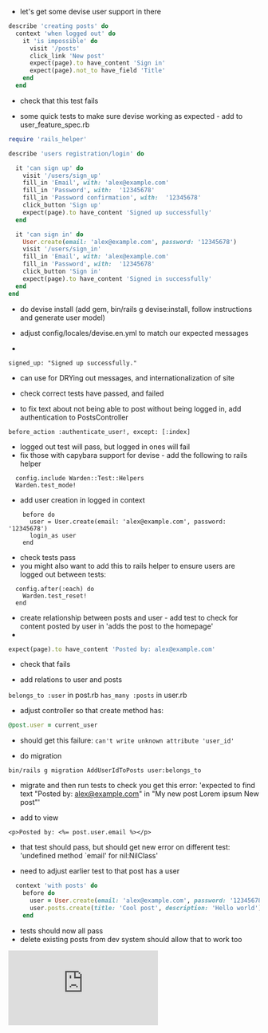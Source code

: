 * let's get some devise user support in there

```ruby
describe 'creating posts' do
  context 'when logged out' do
    it 'is impossible' do
      visit '/posts'
      click_link 'New post'
      expect(page).to have_content 'Sign in'
      expect(page).not_to have_field 'Title'
    end
  end
```

* check that this test fails

* some quick tests to make sure devise working as expected - add to user_feature_spec.rb

```ruby
require 'rails_helper'

describe 'users registration/login' do

  it 'can sign up' do
    visit '/users/sign_up'
    fill_in 'Email', with: 'alex@example.com'
    fill_in 'Password', with:  '12345678'    
    fill_in 'Password confirmation', with:  '12345678'
    click_button 'Sign up'
    expect(page).to have_content 'Signed up successfully'
  end

  it 'can sign in' do
    User.create(email: 'alex@example.com', password: '12345678')
    visit '/users/sign_in'
    fill_in 'Email', with: 'alex@example.com'
    fill_in 'Password', with:  '12345678'    
    click_button 'Sign in'
    expect(page).to have_content 'Signed in successfully'
  end
end
```

* do devise install (add gem, bin/rails g devise:install, follow instructions and generate user model)

* adjust config/locales/devise.en.yml to match our expected messages
* 
```
signed_up: "Signed up successfully."
```
* can use for DRYing out messages, and internationalization of site

* check correct tests have passed, and failed

* to fix text about not being able to post without being logged in, add authentication to PostsController

```
before_action :authenticate_user!, except: [:index]
```

* logged out test will pass, but logged in ones will fail
* fix those with capybara support for devise - add the following to rails helper
```
  config.include Warden::Test::Helpers
  Warden.test_mode!
```
* add user creation in logged in context
```
    before do
      user = User.create(email: 'alex@example.com', password: '12345678')
      login_as user
    end
```
* check tests pass
* you might also want to add this to rails helper to ensure users are logged out between tests:
```
  config.after(:each) do
    Warden.test_reset!
  end
```
* create relationship between posts and user - add test to check for content posted by user in 'adds the post to the homepage'
* 
```ruby
expect(page).to have_content 'Posted by: alex@example.com'
```

* check that fails

* add relations to user and posts

`belongs_to :user` in post.rb
`has_many :posts` in user.rb

* adjust controller so that create method has:

```ruby
@post.user = current_user
```

* should get this failure: `can't write unknown attribute 'user_id'`

* do migration

`bin/rails g migration AddUserIdToPosts user:belongs_to`

* migrate and then run tests to check you get this error:  'expected to find text "Posted by: alex@example.com" in "My new post Lorem ipsum New post"'

* add to view 
```
<p>Posted by: <%= post.user.email %></p>
```

* that test should pass, but should get new error on different test: 'undefined method `email' for nil:NilClass'

* need to adjust earlier test to that post has a user

```ruby
  context 'with posts' do
    before do
      user = User.create(email: 'alex@example.com', password: '12345678')
      user.posts.create(title: 'Cool post', description: 'Hello world') 
    end
```
* tests should now all pass
* delete existing posts from dev system should allow that to work too






















![Tracking pixel](https://githubanalytics.herokuapp.com/course/walkthroughs/devise-review.md)

